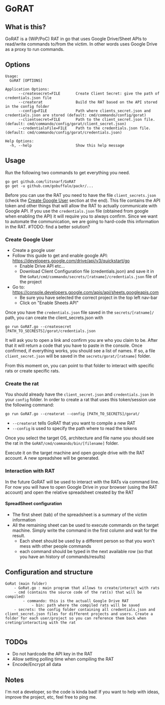 # GoRAT

## What is this?
GoRAT is a (WiP/PoC) RAT in go that uses Google Drive/Sheet APIs to read/write commands to/from the victim. In other words uses Google Drive as a proxy to run commands.

## Options

```
Usage:
  GoRAT [OPTIONS]

Application Options:
      --createsecret=FILE       Create Client Secret: give the path of credentials.json file
      --createrat               Build the RAT based on the API stored in the config folder
      --config=FILE             Path where clients_secret.json and credentials.json are stored (default: cmd/commando/config/gorat)
      --clientsecret=FILE       Path to the client_secret.json file. (default: cmd/commando/config/gorat/client_secret.json)
      --credentialsFile=FILE    Path to the credentials.json file. (default: cmd/commando/config/gorat/credentials.json)

Help Options:
  -h, --help                    Show this help message
```

## Usage
Run the following two commands to get everything you need.
```
go get github.com/litsnarf/GoRAT
go get -u github.com/gobuffalo/packr/...
```

Before you can use the RAT you need to have the file `client_secrets.json` (check the [Create Google User](#4) section at the end). This file contains the API token and other things that will allow the RAT to actually communicate with Google API. If you use the `credentials.json` file (obtained from google when enabling the API) it will require you to always confirm. Since we want to automate the communication, we are going to hard-code this information in the RAT. #TODO: find a better solution?

### Create Google User
- Create a google user
- Follow this guide to get and enable google API: https://developers.google.com/drive/api/v3/quickstart/go
  - Enable Drive API etc...
  - Download Client Configuration file (credentials.json) and save it in the `GoRat/cmd/commando/secrets/[ratname]/credentials.json` file of the project
- Go to: https://console.developers.google.com/apis/api/sheets.googleapis.com
  - Be sure you have selected the correct project in the top left nav-bar
  - Click on "Enable Sheets API"

Once you have the `credentials.json` file saved in the `secrets/[ratname]/` path, you can create the client_secrets.json with 

```
go run GoRAT.go --createsecret [PATH_TO_SECRESTS]/gorat/credentials.json
```

It will ask you to open a link and confirm you are who you claim to be. After that it will return a code that you have to paste in the console.
Once confirmed, if everything works, you should see a list of names. If so, a file `client_secret.json` will be saved in the `secrets/gorat/[ratname]` folder.

From this moment on, you can point to that folder to interact with specific rats or create specific rats.

### Create the rat

You should already have the `client_secret.json` and `credentials.json` in your `config` folder. In order to create a rat that uses this token/session use the following command:

```
go run GoRAT.go --createrat --config [PATH_TO_SECRETS]/gorat/
```
 - `--createrat` tells GoRAT that you want to compile a new RAT
 - `--config` is used to specify the path where to read the tokens

Once you select the target OS, architecture and file name you should see the rat in the `GoRAT/cmd/commando/bin/[filename]` folder. 

Execute it on the target machine and open google drive with the RAT account. A new spreadshee will be generated. 

### Interaction with RAT
In the future GoRAT will be used to interact with the RATs via command line. For now you will have to open Google Drive in your browser (using the RAT account) and open the relative spreadsheet created by the RAT

#### SpreadSheet configuration

 - The first sheet (tab) of the spreadsheet is a summary of the victim information
 - All the remaining sheet can be used to execute commands on the target machine. Simply write the command in the first column and wait for the result.
    - Each sheet should be used by a different person so that you won't mess with other people commands
    - each command should be typed in the next available row (so that you have an history of commands/results) 

## Configuration and structure
```
GoRat (main folder)
    - GoRat.go : main program that allows to create/interact with rats
    - cmd (contains the source code of the rat(s) that will be compiled)
        - commando: this is the actuall Google Drive RAT
            - bin: path where the compiled rats will be saved
    - secrets: the config folder containing all credentials.json and client_secret.json files for different projects and users. Create a folder for each user/project so you can reference them back when creting/interacting with the rat
            

```

## TODOs
- Do not hardcode the API key in the RAT
- Allow setting polling time when compiling the RAT
- Encode/Encrypt all data


## Notes
I'm not a developer, so the code is kinda bad! If you want to help with ideas, improve the project, etc, feel free to ping me.